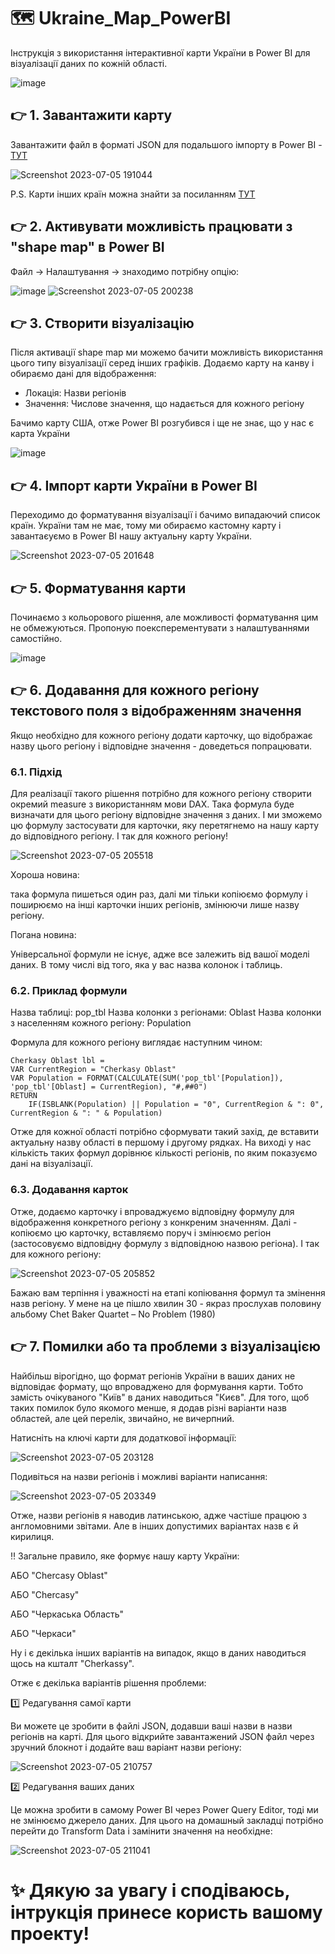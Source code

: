 # 🗺️ Ukraine_Map_PowerBI
Інструкція з використання інтерактивної карти України в Power BI для візуалізації даних по кожній області.

![image](https://github.com/NickTimosh/Ukraine_Map_PowerBI/assets/116592259/426f979c-462f-4bc4-9929-8b5b68143258)

## 👉 1. Завантажити карту

Завантажити файл в форматі JSON для подальшого імпорту в Power BI - [ТУТ](https://github.com/NickTimosh/Ukraine_Map_PowerBI/blob/main/Ukraine-regions.json)

![Screenshot 2023-07-05 191044](https://github.com/NickTimosh/Ukraine_Map_PowerBI/assets/116592259/05b1e2de-f6bc-43bb-aaf5-7734160dc63c)

P.S. Карти інших країн можна знайти за посиланням [ТУТ](https://github.com/org-scn-design-studio-community/sdkcommunitymaps/tree/master/geojson)

## 👉 2. Активувати можливість працювати з "shape map" в Power BI

Файл -> Налаштування -> знаходимо потрібну опцію:

![image](https://github.com/NickTimosh/Ukraine_Map_PowerBI/assets/116592259/e3e43511-3807-4df2-9ff7-779cb3aac78a)
![Screenshot 2023-07-05 200238](https://github.com/NickTimosh/Ukraine_Map_PowerBI/assets/116592259/c3e64ff0-0e68-48ef-b493-b9180f9b5e2c)

## 👉 3. Створити візуалізацію

Після активації shape map ми можемо бачити можливість використання цього типу візуалізації серед інших графіків. 
Додаємо карту на канву і обираємо дані для відображення:
* Локація: Назви регіонів
* Значення: Числове значення, що надається для кожного регіону

Бачимо карту США, отже Power BI розгубився і ще не знає, що у нас є карта України

![image](https://github.com/NickTimosh/Ukraine_Map_PowerBI/assets/116592259/b78b8320-28db-4413-9422-d88c6df7f96f)

## 👉 4. Імпорт карти України в Power BI

Переходимо до форматування візуалізації і бачимо випадаючий список країн. 
України там не має, тому ми обираємо кастомну карту і завантаєуємо в Power BI нашу актуальну карту України.

![Screenshot 2023-07-05 201648](https://github.com/NickTimosh/Ukraine_Map_PowerBI/assets/116592259/ff1b610f-3d60-4597-a199-b9c2f44b23e0)

## 👉 5. Форматування карти

Починаємо з кольорового рішення, але можливості форматування цим не обмежуються. 
Пропоную поексперементувати з налаштуваннями самостійно.

![image](https://github.com/NickTimosh/Ukraine_Map_PowerBI/assets/116592259/810ebd9b-bb6e-45e6-ab61-6a72be8a7602)

## 👉 6. Додавання для кожного регіону текстового поля з відображенням значення

Якщо необхідно для кожного регіону додати карточку, що відображає назву цього регіону і відповідне значення - доведеться попрацювати. 

### 6.1. Підхід
Для реалізації такого рішення потрібно для кожного регіону створити окремий measure з використанням мови DAX. 
Така формула буде визначати для цього регіону відповідне значення з даних. І ми зможемо цю формулу застосувати для карточки, яку перетягнемо на нашу карту до відповідного регіону. І так для кожного регіону!


![Screenshot 2023-07-05 205518](https://github.com/NickTimosh/Ukraine_Map_PowerBI/assets/116592259/ecd77b08-8381-4572-bc31-9e8177adb695)


Хороша новина: 

така формула пишеться один раз, далі ми тільки копіюємо формулу і поширюємо на інші карточки інших регіонів, змінюючи лише назву регіону. 

Погана новина: 

Універсальної формули не існує, адже все залежить від вашої моделі даних. В тому числі від того, яка у вас назва колонок і таблиць.

### 6.2. Приклад формули

Назва таблиці: pop_tbl
Назва колонки з регіонами: Oblast
Назва колонки з населенням кожного регіону: Population

Формула для кожного регіону виглядає наступним чином:
```
Cherkasy Oblast lbl = 
VAR CurrentRegion = "Cherkasy Oblast"
VAR Population = FORMAT(CALCULATE(SUM('pop_tbl'[Population]), 'pop_tbl'[Oblast] = CurrentRegion), "#,##0")
RETURN
    IF(ISBLANK(Population) || Population = "0", CurrentRegion & ": 0", CurrentRegion & ": " & Population)
```
Отже для кожної області потрібно сформувати такий захід, де вставити актуальну назву області в першому і другому рядках.
На виході у нас кількість таких формул дорівнює кількості регіонів, по яким показуємо дані на візуалізації.

### 6.3. Додавання карток
Отже, додаємо карточку і впроваджуємо відповідну формулу для відображення конкретного регіону з конкреним значенням.
Далі - копіюємо цю карточку, вставляємо поруч і змінюємо регіон (застосовуємо відповідну формулу з відповідною назвою регіона).
І так для кожного регіону:

![Screenshot 2023-07-05 205852](https://github.com/NickTimosh/Ukraine_Map_PowerBI/assets/116592259/f957096f-0f9f-47c2-8d3a-767a6bf88c49)

Бажаю вам терпіння і уважності на етапі копіювання формул та змінення назв регіону.
У мене на це пішло хвилин 30 - якраз прослухав половину альбому Chet Baker Quartet ‎– No Problem (1980)

## 👉 7. Помилки або та проблеми з візуалізацією

Найбільш вірогідно, що формат регіонів України в ваших даних не відповідає формату, що впроваджено для формування карти. Тобто замість очікуваного "Київ" в даних наводиться "Києв". Для того, щоб таких помилок було якомого менше, я додав різні варіанти назв областей, але цей перелік, звичайно, не вичерпний. 

Натисніть на ключі карти для додаткової інформації:

![Screenshot 2023-07-05 203128](https://github.com/NickTimosh/Ukraine_Map_PowerBI/assets/116592259/f513bea1-381e-4c3e-bd25-154b3f091c8c)

Подивіться на назви регіонів і можливі варіанти написання:

![Screenshot 2023-07-05 203349](https://github.com/NickTimosh/Ukraine_Map_PowerBI/assets/116592259/822a00e9-aeb9-4031-bce8-30927a996531)

Отже, назви регіонів я наводив латинською, адже частіше працюю з англомовними звітами.
Але в інших допустимих варіантах назв є й кирилиця. 

‼️ Загальне правило, яке формує нашу карту України:

АБО "Chercasy Oblast"

АБО "Chercasy"

АБО "Черкаська Область"

АБО "Черкаси"

Ну і є декілька інших варіантів на випадок, якщо в даних наводиться щось на кшталт "Cherkassy". 

Отже є декілька варіантів рішення проблеми: 

1️⃣ Редагування самої карти

Ви можете це зробити в файлі JSON, додавши ваші назви в назви регіонів на карті.
Для цього відкрийте завантажений JSON файл через зручний блокнот і додайте ваш варіант назви регіону:

![Screenshot 2023-07-05 210757](https://github.com/NickTimosh/Ukraine_Map_PowerBI/assets/116592259/09e27b08-88e2-45ed-a54e-8a46737045a7)


2️⃣ Редагування ваших даних

Це можна зробити в самому Power BI через Power Query Editor, тоді ми не змінюємо джерело даних.
Для цього на домашный закладці потрібно перейти до Transform Data і замінити значення на необхідне:

![Screenshot 2023-07-05 211041](https://github.com/NickTimosh/Ukraine_Map_PowerBI/assets/116592259/920da765-100a-47e7-be64-2f385ab87e18)

# ✨ Дякую за увагу і сподіваюсь, інтрукція принесе користь вашому проекту!

